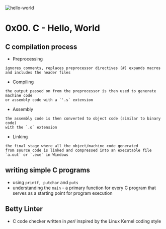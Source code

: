 ![hello-world](https://www.elegantthemes.com/blog/wp-content/uploads/2020/08/hello-world.png 'hello-world')

# 0x00. C - Hello, World

## C compilation process
- Preprocessing
```
ignores comments, replaces preprocessor directives (#) expands macros and includes the header files

```
- Compiling
```
the output passed on from the preprocessor is then used to generate machine code
or assembly code with a `'.s` extension

```
- Assembly
```
the assembly code is then converted to object code (similar to binary code)
with the `.o` extension  

```
- Linking
```
the final stage where all the object/machine code generated
from source code is linked and compressed into an executable file 
`a.out` or `.exe` in Windows

```

## writing simple C programs
- using `printf, putchar` and `puts`
- understanding the `main` - a primary function for every 
C program that serves as a starting point for program execution 

## Betty Linter
- C code checker written in _perl_ inspired by the Linux Kernel coding style
